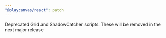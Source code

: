```yaml
---
"@playcanvas/react": patch
---
```


Deprecated Grid and ShadowCatcher scripts. These will be removed in the next major release
